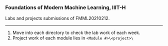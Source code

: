 
### Foundations of Modern Machine Learning, IIIT-H

Labs and projects submissions of FMML20210212.

<hr>

1. Move into each directory to check the lab work of each week.
2. Project work of each module lies in ```<Module #>\<project>\```